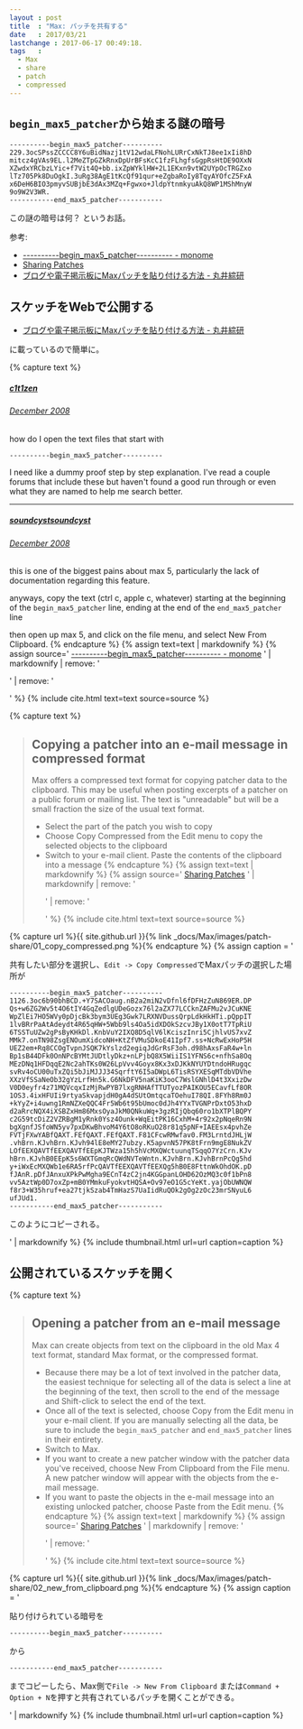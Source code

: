 ```yaml
---
layout : post
title  : "Max: パッチを共有する"
date   : 2017/03/21
lastchange : 2017-06-17 00:49:18.
tags   :
  - Max
  - share
  - patch
  - compressed
---
```


## `begin_max5_patcher`から始まる謎の暗号

```
----------begin_max5_patcher----------
229.3ocSPssZCCCC8Y6uBidNazj1tV12wdaLFNohLURrCxNkTJ8ee1xIi8hD
mitcz4gVAs9EL.l2MeZTpGZkRnxDpUrBFsKcC1fzFLhgfsGgpRsHtDE9OXxN
XZwdxYRCbzLYic+f7Vit4Q+bb.ixZpWYklHW+2L1EKxn9vtW2UYpOcTRGZxo
lTz705Pk8DuOgkI.3uRg38AgE1tKcQf91qur+eZgbaRoIy8TqyAYOfcZ5FxA
x6DeH6BIO3pmyvSUBjbE3dAx3MZq+Fgwxo+JldpYtnmkyuAkQ8WP1MShMnyW
9o9W2V3WR.
-----------end_max5_patcher-----------
```

この謎の暗号は何？ というお話。

参考:

* [\---\---\---\-begin\_max5\_patcher\---\---\---\- - monome](http://archive.monome.org/community/discussion/3054/-begin_max5_patcher-/p1.html)
* [Sharing Patches](https://docs.cycling74.com/max7/vignettes/sharing_patches)
* [ブログや電子掲示板にMaxパッチを貼り付ける方法 - 丸井綜研](http://marui.hatenablog.com/entry/20140119/1390107778)

## スケッチをWebで公開する

* [ブログや電子掲示板にMaxパッチを貼り付ける方法 - 丸井綜研](http://marui.hatenablog.com/entry/20140119/1390107778)

に載っているので簡単に。


{% capture text %}
##### [c1t1zen](http://archive.monome.org/community/profile/48/c1t1zen.html)

###### [December 2008](http://archive.monome.org/community/discussion/3054/-begin_max5_patcher-/p1.html)

how do I open the text files that start with

```
----------begin_max5_patcher----------
```

I need like a dummy proof step by step explanation. 
I've read a couple forums that include these but 
haven't found a good run through or even what they are named to help me search better.

---

##### [soundcystsoundcyst](http://archive.monome.org/community/profile/7/soundcyst.html)

###### [December 2008](http://archive.monome.org/community/discussion/comment/34008.html#Comment_34008)

this is one of the biggest pains about max 5, particularly the lack of documentation regarding this feature.

anyways, copy the text (ctrl c, apple c, whatever) 
starting at the beginning of the `begin_max5_patcher` line,
ending at the end of the `end_max5_patcher` line

then open up max 5, and click on the file menu, and select New From Clipboard.
{% endcapture %}
{% assign text=text | markdownify %}
{% assign source='
[\---\---\---\-begin\_max5\_patcher\---\---\---\- - monome](http://archive.monome.org/community/discussion/3054/-begin_max5_patcher-/p1.html)
' | markdownify | remove: '<p>' | remove: '</p>' %}
{% include cite.html text=text source=source %}


{% capture text %}
> ## Copying a patcher into an e-mail message in compressed format
>
> Max offers a compressed text format for copying patcher data to the clipboard. 
> This may be useful when posting excerpts of a patcher on a public forum or mailing list.
> The text is "unreadable" but will be a small fraction the size of the usual text format.
> 
> * Select the part of the patch you wish to copy
> * Choose Copy Compressed from the Edit menu to copy the selected objects to the clipboard
> * Switch to your e-mail client. Paste the contents of the clipboard into a message
{% endcapture %}
{% assign text=text | markdownify %}
{% assign source='
[Sharing Patches](https://docs.cycling74.com/max7/vignettes/sharing_patches)
' | markdownify | remove: '<p>' | remove: '</p>' %}
{% include cite.html text=text source=source %}


{% capture url %}{{ site.github.url }}{% link _docs/Max/images/patch-share/01_copy_compressed.png %}{% endcapture %}
{% assign caption = '

共有したい部分を選択し、`Edit -> Copy Compressed`でMaxパッチの選択した場所が

```
----------begin_max5_patcher----------
1126.3oc6b90bhBCD.+Y7SACOaug.nB2a2miN2vDfnl6fDFHzZuN869ER.DP
Qs+w6ZG2Wv5t4O6tIY4GqZedlgUDeGozx76l2aZX77LCCknZAFMu2vJCuKNE
WpZlEi7HO5WVy0pDjcBk3bym3UEg3Gwk7LRXNVDussQrpLdkHkHTi.pQppIT
1lvBRrPaAtAdeydt4R65qHW+5Wbb9ls4Oa5idXDOkSzcvJBy1X0otT7TpRiU
6TSSTuUZw2gPsByKHkDl.KnbVuY2IXQ8D5qlV6lKciszInri5CjhlvUS7xvZ
MMk7.onTN98ZsgENOumXidcoNH+KtZfVMuSDkoE41Ipf7.ss+NcRwExHoP5H
UEZ2em+Rq8CCOgTvpnJSQK7kYslzd2egiqJdGrRsF3oh.d98hAxsFaR4w+ln
Bp1sB44DFk0OnNPcBYMtJUDtlyDkz+nLPjbQ8X5WiiIS1YFNS6c+nfhSa8Oq
MEzDNq1HFDqqE2Nc2ahTKs0W26LpVvv4Goyx8Kx3xDJKkNYUYDtndoHRugqc
svRv4oCU00uTxZQi5bJiMJJJ34SqrftY6I5aDWpL6TisRSYXESqMTdbVDVhe
XXzVfSSaNeOb32gYzLrfHn5k.G6NkDFV5naKiK3ooC7WslGNhlD4t3XxizDw
V0D0eyfr4z71MQVcqxIzMjRwPYB7lxgRNHAfTTUTyozPAIKOU5ECavfLf8OR
1OS3.4ixHFUIi9rtyaSkvapjdH0gA4dSUtOmtqcaTOehuI78QI.8FYh8Rm0J
+kYyZ+i4uwng1RmNZXeQQC4Fr5Wb6t95bUmoc0dJh4YYxTVGNPrDxtO53hxD
d2aRrcNQX4iXSBZxHm86MxsOyaJkM0QNkuWq+3gzRIjQbq60ro1bXTPlBQPY
c2G59tcDiZ2VZRBgM1yRnk0Ysz4Ounk+WqEitPK16CxhM+4r92x2pNqeRn9N
bgXgnfJSfoWN5yv7pxDKwBhvoM4Y6tO8oRKuO28r81q5pNF+IAEEsx4pvhZe
FVTjFXwYABfQAXT.FEfQAXT.FEfQAXT.F81CFcwRMwfav0.FM3LrntdJHLjW
.vhBrn.KJvhBrn.KJvh94lE8eMY27ubzy.K5apvnN57PK8tFrn9mgE8NukZV
LOfEEXQAVTfEEXQAVTfEEpKJTWza15h5hVcMXQWctuunqTSqqO7YzCrn.KJv
hBrn.KJvhB0EEpK5s6WXTGmqRcQWdNVTeWntn.KJvhBrn.KJvhBrnPcQg5hd
y+iWxEcMXQWb1e6RA5rfPcQAVTfEEXQAVTfEEXQg5hB0E8FttnWkOhdOK.pD
fJAnR.pDfJAnxuXPkPwMgha9ECnT4zC2jn4KGGpanLOHD62OzMQ3c0f1bPn8
vv5AztWp0D7oxZp+mB0YMmkuFyokvtHQSA+Ov97eO1G5cYeKt.yajObUWNQW
f8r3+W35hruf+ea27tjkSzab4TmHazS7UaIidRuQOk2gOg2zOc23mrSNyuL6
ufJUd1.
-----------end_max5_patcher-----------
```

このようにコピーされる。

' | markdownify %}
{% include thumbnail.html url=url caption=caption %}

## 公開されているスケッチを開く


{% capture text %}
> ## Opening a patcher from an e-mail message
> 
> Max can create objects from text on the clipboard in the old Max 4 text format, standard Max format, or the compressed format.
> 
> * Because there may be a lot of text involved in the patcher data,
>   the easiest technique for selecting all of the data is select a line at the beginning of the text,
>   then scroll to the end of the message and Shift-click to select the end of the text.
> * Once all of the text is selected, choose Copy from the Edit menu in your e-mail client. 
>   If you are manually selecting all the data,
>   be sure to include the `begin_max5_patcher` and `end_max5_patcher` lines in their entirety.
> * Switch to Max.
> * If you want to create a new patcher window with the patcher data you've received,
>   choose New From Clipboard from the File menu. 
>   A new patcher window will appear with the objects from the e-mail message.
> * If you want to paste the objects in the e-mail message
>   into an existing unlocked patcher, choose Paste from the Edit menu.
{% endcapture %}
{% assign text=text | markdownify %}
{% assign source='
[Sharing Patches](https://docs.cycling74.com/max7/vignettes/sharing_patches)
' | markdownify | remove: '<p>' | remove: '</p>' %}
{% include cite.html text=text source=source %}




{% capture url %}{{ site.github.url }}{% link _docs/Max/images/patch-share/02_new_from_clipboard.png %}{% endcapture %}
{% assign caption = '

貼り付けられている暗号を

    ----------begin_max5_patcher----------

から

    -----------end_max5_patcher-----------

までコピーしたら、Max側で`File -> New From Clipboard`
または`Command + Option + N`を押すと共有されているパッチを開くことができる。

' | markdownify %}
{% include thumbnail.html url=url caption=caption %}

